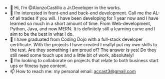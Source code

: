 - 👋 Hi, I’m @AlonzoCastillo a Jr.Developer in the works. 
- 👀 I’m interested in front-end and back-end development. Call me the AL-of all trades if you will. I have been developing for 1 year now and I have learned so much in a short amount of time. From Web-development, Python, Java, and now MERN. It is definitely still a learning curve and I aim to be the best in what I do.  
- 🌱 I have graduated from Coding Dojo with a full-stack developer certificate. With the projects I have created I reallyl put my own skills to the test. Are they something I am proud of? The answer is yes! Do they still need some touch ups and a little bit of work, absolutely!  
- 💞️ I’m looking to collaborate on projects that relate to both business start ups or fitness type content. 
- 📫 How to reach me: my personal email: accast3@gmail.com

<!---
AlonzoCastillo/AlonzoCastillo is a repsository that can display both my skills and creativity for certain projects. I tend to keep things as simple as I can while making them look appealing to the eye. If theres anything I have learned from my career is that presentation is everything and the backend is the foundation to anything you create. 
